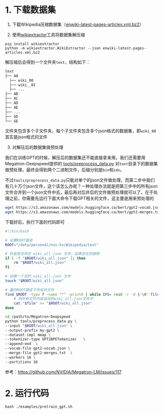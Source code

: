 # 1. 下载数据集

1. 下载Wikipedia压缩数据集（[enwiki-latest-pages-articles.xml.bz2](https://dumps.wikimedia.org/enwiki/latest/enwiki-latest-pages-articles.xml.bz2)）

2. 使用[wikiextractor](https://github.com/attardi/wikiextractor)工具将数据集解压缩

```shell
pip install wikiextractor
python -m wikiextractor.WikiExtractor --json enwiki-latest-pages-articles.xml.bz2
``` 

解压缩后会得到一个文件夹`text`，结构如下：

```bash
text
├── AA
  ├── wiki_00
  ├── wiki__01
  ├── ...
├── AB
├── AC
├── AD
├── AE
├── ...
├── GD
└── GE
```

文件夹包含多个子文件夹，每个子文件夹包含多个json格式的数据集，即`wiki_00`其实是json格式的文件

3. 对解压后的数据集做预处理

我们在训练GPT的时候，解压后的数据集还不能直接拿来用，我们还需要用Megatron-Deepspeed提供的 [tools/preprocess_data.py](Megatron-DeepSpeed/tools/preprocess_data.py) 对`text`目录下的数据集做预处理，最终会得到两个二进制文件，后缀分别是`bin`和`idx`。

不过`tools/preprocess_data.py`只能对单个的json文件做处理，而第二步中我们有几十万个json文件，这个该怎么办呢？一种处理办法就是把第三步中的所有json文件合并到一个json文件中去，最后再对后并后的文件做预处理就可以了。在于处理之前，你需要先运行下面大命令下载GPT相关的文件，这主要是用来预处理的

```bash
wget https://s3.amazonaws.com/models.huggingface.co/bert/gpt2-vocab.json
wget https://s3.amazonaws.com/models.huggingface.co/bert/gpt2-merges.txt
```

下载好后，执行下面的代码即可

```bash
#!/bin/bash  
  
# 设置ROOT路径  
ROOT="/data/personal/nus-hx/Wikipedia/text"  

# 检查是否存在 wiki_all.json 文件，如果存在则删除  
if [ -f "$ROOT/wiki_all.json" ]; then  
    rm "$ROOT/wiki_all.json"  
fi  
  
# 创建一个空的 wiki_all.json 文件  
touch "$ROOT/wiki_all.json"
  
# 遍历ROOT路径下所有的文件  
find $ROOT -type f -name "*" -print0 | while IFS= read -r -d $'\0' file; do  
    # 将所有文件内容追加到wiki_all.json文件中  
    cat "$file" >> "$ROOT/wiki_all.json"  
done  

cd /path/to/Megatron-Deepspeed
python tools/preprocess_data.py \
--input "$ROOT/wiki_all.json" \
--output-prefix my-gpt2 \
--dataset-impl mmap \
--tokenizer-type GPT2BPETokenizer   \
--append-eod  \
--vocab-file gpt2-vocab.json \
--merge-file gpt2-merges.txt  \
--workers 16 \
--partitions 16
```

参考：https://github.com/NVIDIA/Megatron-LM/issues/117



# 2. 运行代码

```
bash ./examples/pretrain_gpt.sh
```